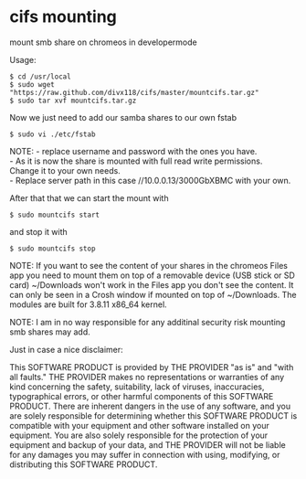 cifs mounting
=============

mount smb share on chromeos in developermode

Usage:
```
$ cd /usr/local 
$ sudo wget "https://raw.github.com/divx118/cifs/master/mountcifs.tar.gz" 
$ sudo tar xvf mountcifs.tar.gz 
```
Now we just need to add our samba shares to our own fstab
```
$ sudo vi ./etc/fstab
```
NOTE: - replace username and password with the ones you have.  
      - As it is now the share is mounted with full read write permissions.  
         Change it to your own needs.  
      - Replace server path in this case //10.0.0.13/3000GbXBMC with your own.  

After that that we can start the mount with
```
$ sudo mountcifs start
```
and stop it with
```
$ sudo mountcifs stop
```
 

NOTE: If you want to see the content of your shares in the chromeos Files app you need to
mount them on top of a removable device (USB stick or SD card) ~/Downloads won't work
in the Files app you don't see the content. It can only be seen in a Crosh window if 
mounted on top of ~/Downloads.
The modules are built for 3.8.11 x86_64 kernel. 


NOTE: I am in no way responsible for any additinal security risk mounting smb shares may add.

Just in case a nice disclaimer: 

This SOFTWARE PRODUCT is provided by THE PROVIDER "as is" and "with all faults." 
THE PROVIDER makes no representations or warranties of any kind concerning the safety, 
suitability, lack of viruses, inaccuracies, typographical errors, or other harmful 
components of this SOFTWARE PRODUCT. There are inherent dangers in the use of any 
software, and you are solely responsible for determining whether this SOFTWARE PRODUCT 
is compatible with your equipment and other software installed on your equipment. 
You are also solely responsible for the protection of your equipment and backup 
of your data, and THE PROVIDER will not be liable for any damages you may suffer 
in connection with using, modifying, or distributing this SOFTWARE PRODUCT.
